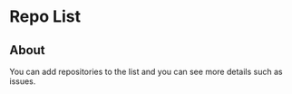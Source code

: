 
# Repo List

## About

You can add repositories to the list and you can see more details such as issues.


